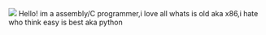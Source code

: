 ![](https://komarev.com/ghpvc/?username=sad-dog&color=blueviolet)
Hello!
im a assembly/C programmer,i love all whats is old aka x86,i hate who think easy is best aka python
